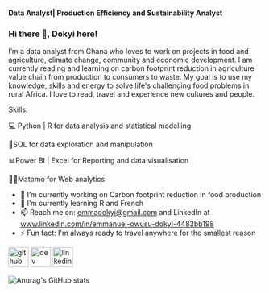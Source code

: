 #### Data Analyst| Production Efficiency and Sustainability Analyst
### Hi there 👋, Dokyi here!

I’m a data analyst from Ghana who loves to work on projects in food and agriculture, climate change, community and economic development. I am currently reading and learning on carbon footprint reduction in agriculture value chain from production to consumers to waste. My goal is to use my knowledge, skills and energy to solve life's challenging food problems in rural Africa. I love to read, travel and experience new cultures and people.

Skills:

💻 Python | R for data analysis and statistical modelling

🔎SQL for data exploration and manipulation

📊Power BI | Excel for Reporting and data visualisation

🔎🌐Matomo for Web analytics

- 🔭 I’m currently working on Carbon footprint reduction in food production  
- 🌱 I’m currently learning R and French 
- 📫 Reach me on: emmadokyi@gmail.com and LinkedIn at www.linkedin.com/in/emmanuel-owusu-dokyi-4483bb198 
- ⚡ Fun fact: I'm always ready to travel anywhere for the smallest reason  


[<img src='https://cdn.jsdelivr.net/npm/simple-icons@3.0.1/icons/github.svg' alt='github' height='40'>](https://github.com/EmmaDokyi)  [<img src='https://cdn.jsdelivr.net/npm/simple-icons@3.0.1/icons/dev-dot-to.svg' alt='dev' height='40'>](https://dev.to/emmadokyi)  [<img src='https://cdn.jsdelivr.net/npm/simple-icons@3.0.1/icons/linkedin.svg' alt='linkedin' height='40'>](https://www.linkedin.com/in/www.linkedin.com/in/emmanuel-owusu-dokyi-4483bb198/)  


![Anurag's GitHub stats](https://github-readme-stats.vercel.app/api?username=EmmaDokyi&show_icons=true&theme=red)
